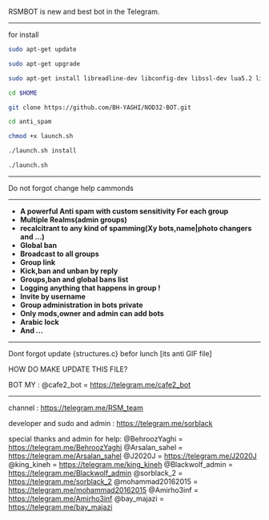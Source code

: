 RSMBOT is new and best bot in the Telegram.
_________________________________________________________________________________
for install  
```bash
sudo apt-get update

sudo apt-get upgrade

sudo apt-get install libreadline-dev libconfig-dev libssl-dev lua5.2 liblua5.2-dev libevent-dev make unzip git redis-server g++ libjansson-dev libpython-dev expat libexpat1-dev

cd $HOME

git clone https://github.com/BH-YAGHI/NOD32-BOT.git

cd anti_spam

chmod +x launch.sh

./launch.sh install

./launch.sh
```
__________________________________
Do not forgot change help cammonds
_________________________________________________________________________________
* **A powerful Anti spam with custom sensitivity For each group**
* **Multiple Realms(admin groups)**
* **recalcitrant to any kind of spamming(Xy bots,name|photo changers and ...)**
* **Global ban**
* **Broadcast to all groups**
* **Group link**
* **Kick,ban and unban by reply**
* **Groups,ban and global bans list**
* **Logging anything that happens in group !**
* **Invite by username**
* **Group administration in bots private**
* **Only mods,owner and admin can add bots**
* **Arabic lock**
* **And ...**


_________________________________________________________________________________


Dont forgot update {structures.c} befor lunch [its anti GIF file]

HOW DO MAKE UPDATE THIS FILE?

BOT MY : @cafe2_bot =  https://telegram.me/cafe2_bot

---------------------------------------------------------------------------------
channel : https://telegram.me/RSM_team

developer and sudo and admin  : https://telegram.me/sorblack

special thanks and admin for help:
  @BehroozYaghi = https://telegram.me/BehroozYaghi 
  @Arsalan_sahel = https://telegram.me/Arsalan_sahel
  @J2020J = https://telegram.me/J2020J
  @king_kineh = https://telegram.me/king_kineh
  @Blackwolf_admin = https://telegram.me/Blackwolf_admin
  @sorblack_2 = https://telegram.me/sorblack_2
  @mohammad20162015 = https://telegram.me/mohammad20162015
  @Amirho3inf = https://telegram.me/Amirho3inf
  @bay_majazi = https://telegram.me/bay_majazi

